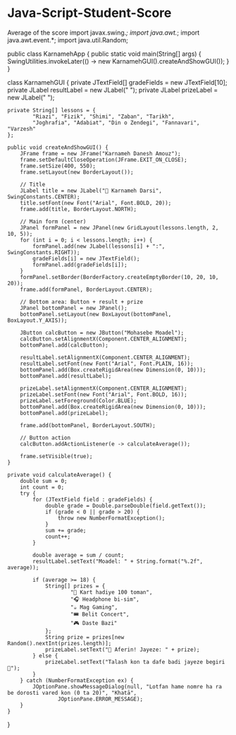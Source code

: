 # Java-Script-Student-Score
Average of the score
import javax.swing.*;
import java.awt.*;
import java.awt.event.*;
import java.util.Random;

public class KarnamehApp {
    public static void main(String[] args) {
        SwingUtilities.invokeLater(() -> new KarnamehGUI().createAndShowGUI());
    }
}

class KarnamehGUI {
    private JTextField[] gradeFields = new JTextField[10];
    private JLabel resultLabel = new JLabel(" ");
    private JLabel prizeLabel = new JLabel(" ");

    private String[] lessons = {
            "Riazi", "Fizik", "Shimi", "Zaban", "Tarikh",
            "Joghrafia", "Adabiat", "Din o Zendegi", "Fannavari", "Varzesh"
    };

    public void createAndShowGUI() {
        JFrame frame = new JFrame("Karnameh Danesh Amouz");
        frame.setDefaultCloseOperation(JFrame.EXIT_ON_CLOSE);
        frame.setSize(400, 550);
        frame.setLayout(new BorderLayout());

        // Title
        JLabel title = new JLabel("🔖 Karnameh Darsi", SwingConstants.CENTER);
        title.setFont(new Font("Arial", Font.BOLD, 20));
        frame.add(title, BorderLayout.NORTH);

        // Main form (center)
        JPanel formPanel = new JPanel(new GridLayout(lessons.length, 2, 10, 5));
        for (int i = 0; i < lessons.length; i++) {
            formPanel.add(new JLabel(lessons[i] + ":", SwingConstants.RIGHT));
            gradeFields[i] = new JTextField();
            formPanel.add(gradeFields[i]);
        }
        formPanel.setBorder(BorderFactory.createEmptyBorder(10, 20, 10, 20));
        frame.add(formPanel, BorderLayout.CENTER);

        // Bottom area: Button + result + prize
        JPanel bottomPanel = new JPanel();
        bottomPanel.setLayout(new BoxLayout(bottomPanel, BoxLayout.Y_AXIS));

        JButton calcButton = new JButton("Mohasebe Moadel");
        calcButton.setAlignmentX(Component.CENTER_ALIGNMENT);
        bottomPanel.add(calcButton);

        resultLabel.setAlignmentX(Component.CENTER_ALIGNMENT);
        resultLabel.setFont(new Font("Arial", Font.PLAIN, 16));
        bottomPanel.add(Box.createRigidArea(new Dimension(0, 10)));
        bottomPanel.add(resultLabel);

        prizeLabel.setAlignmentX(Component.CENTER_ALIGNMENT);
        prizeLabel.setFont(new Font("Arial", Font.BOLD, 16));
        prizeLabel.setForeground(Color.BLUE);
        bottomPanel.add(Box.createRigidArea(new Dimension(0, 10)));
        bottomPanel.add(prizeLabel);

        frame.add(bottomPanel, BorderLayout.SOUTH);

        // Button action
        calcButton.addActionListener(e -> calculateAverage());

        frame.setVisible(true);
    }

    private void calculateAverage() {
        double sum = 0;
        int count = 0;
        try {
            for (JTextField field : gradeFields) {
                double grade = Double.parseDouble(field.getText());
                if (grade < 0 || grade > 20) {
                    throw new NumberFormatException();
                }
                sum += grade;
                count++;
            }

            double average = sum / count;
            resultLabel.setText("Moadel: " + String.format("%.2f", average));

            if (average >= 18) {
                String[] prizes = {
                        "🎁 Kart hadiye 100 toman",
                        "🎧 Headphone bi-sim",
                        "☕ Mag Gaming",
                        "🎟️ Belit Concert",
                        "🎮 Daste Bazi"
                };
                String prize = prizes[new Random().nextInt(prizes.length)];
                prizeLabel.setText("🎉 Aferin! Jayeze: " + prize);
            } else {
                prizeLabel.setText("Talash kon ta dafe badi jayeze begiri 💪");
            }
        } catch (NumberFormatException ex) {
            JOptionPane.showMessageDialog(null, "Lotfan hame nomre ha ra be dorosti vared kon (0 ta 20)", "Khatā",
                    JOptionPane.ERROR_MESSAGE);
        }
    }
}

